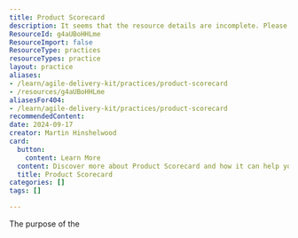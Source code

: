 ```yaml
---
title: Product Scorecard
description: It seems that the resource details are incomplete. Please provide more information about the resource so I can help you create an engaging description.
ResourceId: g4aUBoHHLme
ResourceImport: false
ResourceType: practices
resourceTypes: practice
layout: practice
aliases:
- /learn/agile-delivery-kit/practices/product-scorecard
- /resources/g4aUBoHHLme
aliasesFor404:
- /learn/agile-delivery-kit/practices/product-scorecard
recommendedContent: 
date: 2024-09-17
creator: Martin Hinshelwood
card:
  button:
    content: Learn More
  content: Discover more about Product Scorecard and how it can help you in your Agile journey!
  title: Product Scorecard
categories: []
tags: []

---
```

The purpose of the
